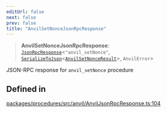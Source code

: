 ```yaml
---
editUrl: false
next: false
prev: false
title: "AnvilSetNonceJsonRpcResponse"
---
```


> **AnvilSetNonceJsonRpcResponse**: [`JsonRpcResponse`](/reference/tevm/jsonrpc/type-aliases/jsonrpcresponse/)\<`"anvil_setNonce"`, [`SerializeToJson`](/reference/tevm/procedures/type-aliases/serializetojson/)\<[`AnvilSetNonceResult`](/reference/tevm/actions/type-aliases/anvilsetnonceresult/)\>, `AnvilError`\>

JSON-RPC response for `anvil_setNonce` procedure

## Defined in

[packages/procedures/src/anvil/AnvilJsonRpcResponse.ts:104](https://github.com/qbzzt/tevm-monorepo/blob/main/packages/procedures/src/anvil/AnvilJsonRpcResponse.ts#L104)
